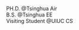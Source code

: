 PH.D. @Tsinghua Air  
B.S. @Tsinghua EE  
Visiting Student @UIUC CS  

<!---
ldt29/ldt29 is a ✨ special ✨ repository because its `README.md` (this file) appears on your GitHub profile.
You can click the Preview link to take a look at your changes.
--->

